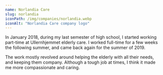 ```yaml
---
name: Norlandia Care
slug: norlandia
iconPath: /img/companies/norlandia.webp
iconAlt: "Norlandia Care company logo"
---
```


In January 2018, during my last semester of high school, I started working part-time at
Ullernhjemmet elderly care. I worked full-time for a few weeks the following summer, and came back
again for the summer of 2019.

The work mostly revolved around helping the elderly with all their needs, and keeping them company.
Although a tough job at times, I think it made me more compassionate and caring.
